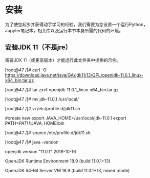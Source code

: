 # 安装

为了使您起步并获得动手学习的经验，我们需要为您设置一个运行Python，Jupyter笔记本，相关库以及运行本书本身所需的代码的环境。

## 安装JDK 11（不是jre）

需要JDK 11（或更高版本）才能运行此文件夹中提供的示例。

[root@47 /]# curl -O https://download.java.net/java/GA/jdk11/13/GPL/openjdk-11.0.1_linux-x64_bin.tar.gz

[root@47 /]# tar zxvf openjdk-11.0.1_linux-x64_bin.tar.gz

[root@47 /]# mv jdk-11.0.1 /usr/local/

[root@47 /]# vi /etc/profile.d/jdk11.sh

#create new
export JAVA_HOME=/usr/local/jdk-11.0.1
export PATH=$PATH:$JAVA_HOME/bin

[root@47 /]# source /etc/profile.d/jdk11.sh

[root@47 /]# java -version

openjdk version "11.0.1" 2018-10-16

OpenJDK Runtime Environment 18.9 (build 11.0.1+13)

OpenJDK 64-Bit Server VM 18.9 (build 11.0.1+13, mixed mode)


